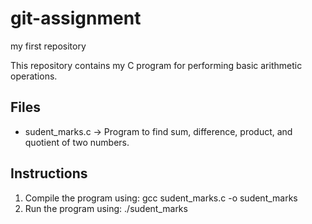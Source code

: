 # git-assignment
my first repository

This repository contains my C program for performing basic arithmetic operations.

## Files
- sudent_marks.c → Program to find sum, difference, product, and quotient of two numbers.

## Instructions
1. Compile the program using: gcc sudent_marks.c -o sudent_marks
2. Run the program using: ./sudent_marks      
